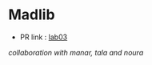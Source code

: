 # Madlib

- PR link : [lab03](https://github.com/nooromari/madlib-cli/pull/1)

*collaboration with manar, tala and noura*

